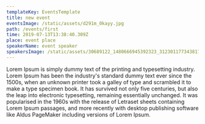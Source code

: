 ```yaml
---
templateKey: EventsTemplate
title: new event
eventsImage: /static/assets/d291m_0kayy.jpg
path: /events/first
time: 2019-07-13T13:38:40.309Z
place: event place
speakerName: event speaker
speakersImage: /static/assets/30689122_1480666945392323_3123011773438174874_n.jpg
---
```

Lorem Ipsum is simply dummy text of the printing and typesetting industry. Lorem Ipsum has been the industry's standard dummy text ever since the 1500s, when an unknown printer took a galley of type and scrambled it to make a type specimen book. It has survived not only five centuries, but also the leap into electronic typesetting, remaining essentially unchanged. It was popularised in the 1960s with the release of Letraset sheets containing Lorem Ipsum passages, and more recently with desktop publishing software like Aldus PageMaker including versions of Lorem Ipsum.
